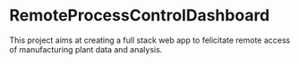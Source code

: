 # RemoteProcessControlDashboard
This project aims at creating a full stack web app to felicitate remote access of manufacturing plant data and analysis.

